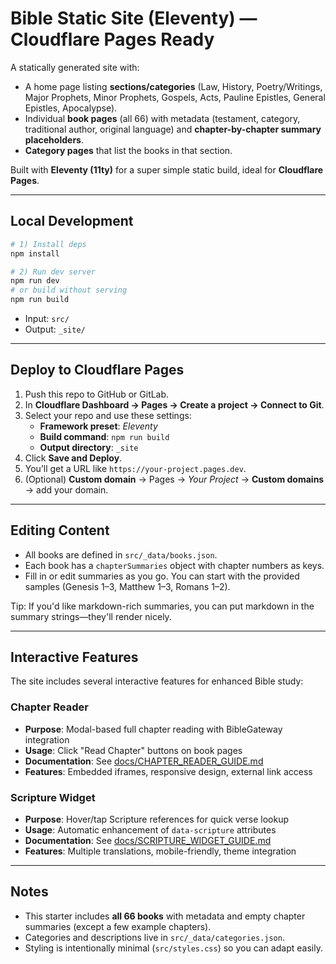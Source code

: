 # Bible Static Site (Eleventy) — Cloudflare Pages Ready

A statically generated site with:
- A home page listing **sections/categories** (Law, History, Poetry/Writings, Major Prophets, Minor Prophets, Gospels, Acts, Pauline Epistles, General Epistles, Apocalypse).
- Individual **book pages** (all 66) with metadata (testament, category, traditional author, original language) and **chapter-by-chapter summary placeholders**.
- **Category pages** that list the books in that section.

Built with **Eleventy (11ty)** for a super simple static build, ideal for **Cloudflare Pages**.

---

## Local Development

```bash
# 1) Install deps
npm install

# 2) Run dev server
npm run dev
# or build without serving
npm run build
```

- Input: `src/`
- Output: `_site/`

---

## Deploy to Cloudflare Pages

1. Push this repo to GitHub or GitLab.
2. In **Cloudflare Dashboard → Pages → Create a project → Connect to Git**.
3. Select your repo and use these settings:
   - **Framework preset**: *Eleventy*
   - **Build command**: `npm run build`
   - **Output directory**: `_site`
4. Click **Save and Deploy**.
5. You’ll get a URL like `https://your-project.pages.dev`.
6. (Optional) **Custom domain** → Pages → *Your Project* → **Custom domains** → add your domain.

---

## Editing Content

- All books are defined in `src/_data/books.json`.
- Each book has a `chapterSummaries` object with chapter numbers as keys.
- Fill in or edit summaries as you go. You can start with the provided samples (Genesis 1–3, Matthew 1–3, Romans 1–2).

Tip: If you'd like markdown-rich summaries, you can put markdown in the summary strings—they'll render nicely.

---

## Interactive Features

The site includes several interactive features for enhanced Bible study:

### Chapter Reader
- **Purpose**: Modal-based full chapter reading with BibleGateway integration
- **Usage**: Click "Read Chapter" buttons on book pages
- **Documentation**: See [docs/CHAPTER_READER_GUIDE.md](docs/CHAPTER_READER_GUIDE.md)
- **Features**: Embedded iframes, responsive design, external link access

### Scripture Widget
- **Purpose**: Hover/tap Scripture references for quick verse lookup
- **Usage**: Automatic enhancement of `data-scripture` attributes
- **Documentation**: See [docs/SCRIPTURE_WIDGET_GUIDE.md](docs/SCRIPTURE_WIDGET_GUIDE.md)  
- **Features**: Multiple translations, mobile-friendly, theme integration

---

## Notes

- This starter includes **all 66 books** with metadata and empty chapter summaries (except a few example chapters).
- Categories and descriptions live in `src/_data/categories.json`.
- Styling is intentionally minimal (`src/styles.css`) so you can adapt easily.
